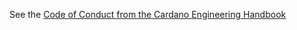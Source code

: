 See the [Code of Conduct from the Cardano Engineering Handbook](https://github.com/input-output-hk/cardano-engineering-handbook/blob/main/CODE-OF-CONDUCT.md)
